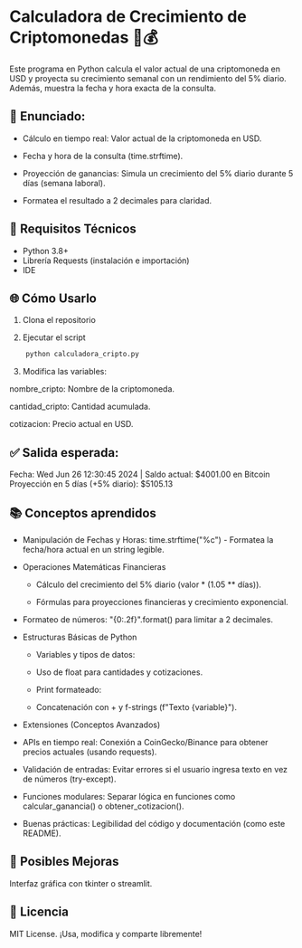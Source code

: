 # Calculadora de Crecimiento de Criptomonedas 🚀💰

Este programa en Python calcula el valor actual de una criptomoneda en USD y proyecta su crecimiento semanal con un rendimiento del 5% diario. Además, muestra la fecha y hora exacta de la consulta.

## 📄 Enunciado:

* Cálculo en tiempo real: Valor actual de la criptomoneda en USD.

* Fecha y hora de la consulta (time.strftime).

* Proyección de ganancias: Simula un crecimiento del 5% diario durante 5 días (semana laboral).

* Formatea el resultado a 2 decimales para claridad.

## 🔧 Requisitos Técnicos

* Python 3.8+
* Librería Requests (instalación e importación)
* IDE

## 🌐 Cómo Usarlo

1. Clona el repositorio

2. Ejecutar el script

```bash
    python calculadora_cripto.py
```

3. Modifica las variables:

nombre_cripto: Nombre de la criptomoneda.

cantidad_cripto: Cantidad acumulada.

cotizacion: Precio actual en USD.

## ✅ Salida esperada:

Fecha: Wed Jun 26 12:30:45 2024 | Saldo actual: $4001.00 en Bitcoin
Proyección en 5 días (+5% diario): $5105.13

## 📚 Conceptos aprendidos

* Manipulación de Fechas y Horas: time.strftime("%c") - Formatea la fecha/hora actual en un string legible.

* Operaciones Matemáticas Financieras

    - Cálculo del crecimiento del 5% diario (valor * (1.05 ** días)).

    - Fórmulas para proyecciones financieras y crecimiento exponencial.

* Formateo de números: "{0:.2f}".format() para limitar a 2 decimales.

* Estructuras Básicas de Python

    - Variables y tipos de datos:

    - Uso de float para cantidades y cotizaciones.

    - Print formateado:

    - Concatenación con + y f-strings (f"Texto {variable}").

* Extensiones (Conceptos Avanzados)

* APIs en tiempo real: Conexión a CoinGecko/Binance para obtener precios actuales (usando requests).

* Validación de entradas: Evitar errores si el usuario ingresa texto en vez de números (try-except).

* Funciones modulares: Separar lógica en funciones como calcular_ganancia() o obtener_cotizacion().

* Buenas prácticas: Legibilidad del código y documentación (como este README).

## 📌 Posibles Mejoras

Interfaz gráfica con tkinter o streamlit.

## 📄 Licencia

MIT License. ¡Usa, modifica y comparte libremente!